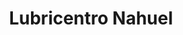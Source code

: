 ---
title: "Lubricentro Nahuel"
url: /general-manuel-j-campos/lubricentro-nahuel/
shop: Autoteile
---